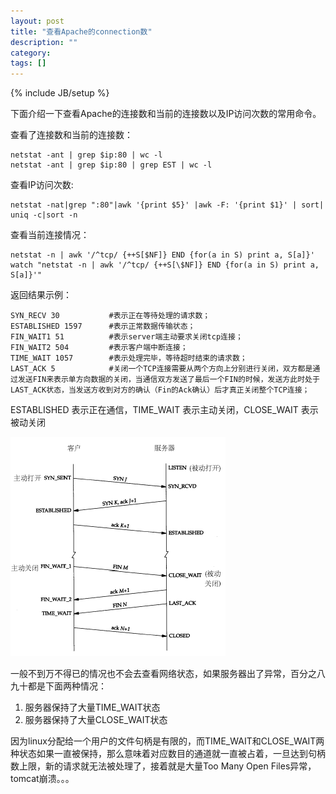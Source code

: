 ```yaml
---
layout: post
title: "查看Apache的connection数"
description: ""
category: 
tags: []
---
```

{% include JB/setup %}

下面介绍一下查看Apache的连接数和当前的连接数以及IP访问次数的常用命令。

查看了连接数和当前的连接数：

```
netstat -ant | grep $ip:80 | wc -l 
netstat -ant | grep $ip:80 | grep EST | wc -l 
```

查看IP访问次数:

```
netstat -nat|grep ":80"|awk '{print $5}' |awk -F: '{print $1}' | sort| uniq -c|sort -n
```

查看当前连接情况：

```
netstat -n | awk '/^tcp/ {++S[$NF]} END {for(a in S) print a, S[a]}' 
watch "netstat -n | awk '/^tcp/ {++S[\$NF]} END {for(a in S) print a, S[a]}'"
```

返回结果示例：

```  
SYN_RECV 30           #表示正在等待处理的请求数；
ESTABLISHED 1597      #表示正常数据传输状态；
FIN_WAIT1 51          #表示server端主动要求关闭tcp连接；
FIN_WAIT2 504         #表示客户端中断连接；
TIME_WAIT 1057        #表示处理完毕，等待超时结束的请求数；
LAST_ACK 5            #关闭一个TCP连接需要从两个方向上分别进行关闭，双方都是通过发送FIN来表示单方向数据的关闭，当通信双方发送了最后一个FIN的时候，发送方此时处于LAST_ACK状态，当发送方收到对方的确认（Fin的Ack确认）后才真正关闭整个TCP连接；
```

ESTABLISHED 表示正在通信，TIME_WAIT 表示主动关闭，CLOSE_WAIT 表示被动关闭

![image](https://raw.githubusercontent.com/yuzujin/yuzujin.github.com/master/images/connection.gif)

一般不到万不得已的情况也不会去查看网络状态，如果服务器出了异常，百分之八九十都是下面两种情况：

1. 服务器保持了大量TIME_WAIT状态
2. 服务器保持了大量CLOSE_WAIT状态

因为linux分配给一个用户的文件句柄是有限的，而TIME_WAIT和CLOSE_WAIT两种状态如果一直被保持，那么意味着对应数目的通道就一直被占着，一旦达到句柄数上限，新的请求就无法被处理了，接着就是大量Too Many Open Files异常，tomcat崩溃。。。
